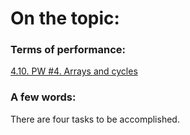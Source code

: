 # On the topic:

### Terms of performance:

[4.10. PW #4. Arrays and cycles](https://go.skillbox.ru/profession/profession-fullstack-js/js/e8fc508f-5691-47bf-add3-c0eac8ccb10f/homework)

### A few words:

There are four tasks to be accomplished.
